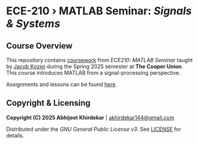 # ECE-210 ›  MATLAB Seminar: *Signals &amp; Systems*

## Course Overview

This repository contains [coursework](https://github.com/akhirdekar/ece-210/tree/main/assignments) from *ECE210: MATLAB Seminar* taught by [Jacob Koziej](https://github.com/jacobkoziej) during the Spring 2025 semester at **The Cooper Union**. This course introduces MATLAB from a signal-processing perspective. 

Assignments and lessons can be found [here](https://github.com/jacobkoziej/jk-ece210/tree/build/assignments).

## Copyright & Licensing

**Copyright (C) 2025 Abhijeet Khirdekar** | <akhirdekar144@gmail.com>

Distributed under the *GNU General Public License v3*. See [LICENSE](https://github.com/akhirdekar/ece-210/blob/main/LICENSE) for details.
